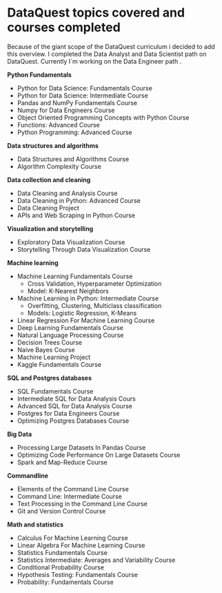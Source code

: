 # DataQuest topics covered and courses completed

Because of the giant scope of the DataQuest curriculum i decided to add this overview. I completed the Data Analyst and Data Scientist path on DataQuest. Currently I\`m working on the Data Engineer path .

__Python Fundamentals__
* Python for Data Science: Fundamentals Course
* Python for Data Science: Intermediate Course
* Pandas and NumPy Fundamentals Course
* Numpy for Data Engineers Course
* Object Oriented Programming Concepts with Python Course
* Functions: Advanced Course
* Python Programming: Advanced Course

__Data structures and algorithms__
* Data Structures and Algorithms Course
* Algorithm Complexity Course

__Data collection and cleaning__
* Data Cleaning and Analysis Course
* Data Cleaning in Python: Advanced Course
* Data Cleaning Project 
* APIs and Web Scraping in Python Course

__Visualization and storytelling__
* Exploratory Data Visualization Course
* Storytelling Through Data Visualization Course

__Machine learning__
* Machine Learning Fundamentals Course
  * Cross Validation, Hyperparameter Optimization
  * Model: K-Nearest Neighbors
* Machine Learning in Python: Intermediate Course
  * Overfitting, Clustering, Multiclass classification
  * Models: Logistic Regression, K-Means
* Linear Regression For Machine Learning Course
* Deep Learning Fundamentals Course
* Natural Language Processing Course
* Decision Trees Course
* Naive Bayes Course
* Machine Learning Project 
* Kaggle Fundamentals Course

__SQL and Postgres databases__
* SQL Fundamentals Course
* Intermediate SQL for Data Analysis Cours
* Advanced SQL for Data Analysis Course
* Postgres for Data Engineers Course
* Optimizing Postgres Databases Course

__Big Data__
* Processing Large Datasets In Pandas Course
* Optimizing Code Performance On Large Datasets Course
* Spark and Map-Reduce Course

__Commandline__
* Elements of the Command Line Course
* Command Line: Intermediate Course
* Text Processing in the Command Line Course
* Git and Version Control Course

__Math and statistics__

* Calculus For Machine Learning Course
* Linear Algebra For Machine Learning Course
* Statistics Fundamentals Course
* Statistics Intermediate: Averages and Variability Course
* Conditional Probability Course
* Hypothesis Testing: Fundamentals Course
* Probability: Fundamentals Course







